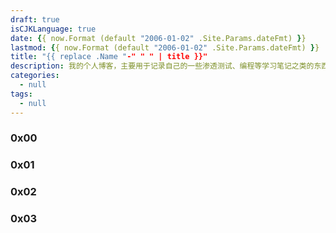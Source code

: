 ```yaml
---
draft: true
isCJKLanguage: true
date: {{ now.Format (default "2006-01-02" .Site.Params.dateFmt) }}
lastmod: {{ now.Format (default "2006-01-02" .Site.Params.dateFmt) }}
title: "{{ replace .Name "-" " " | title }}"
description: 我的个人博客，主要用于记录自己的一些渗透测试、编程等学习笔记之类的东西。
categories: 
  - null
tags:
  - null
---
```



### 0x00 



### 0x01 



### 0x02 



### 0x03 


